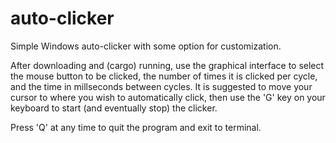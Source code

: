 # auto-clicker

Simple Windows auto-clicker with some option for customization. 

After downloading and (cargo) running, use the graphical interface to select the mouse button to be clicked, the number of times it is clicked per cycle, and the time in millseconds between cycles.
It is suggested to move your cursor to where you wish to automatically click, then use the 'G' key on your keyboard to start (and eventually stop) the clicker.

Press 'Q' at any time to quit the program and exit to terminal.
